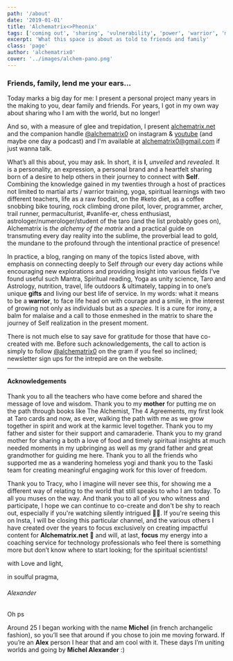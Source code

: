 ```yaml
---
path: '/about'
date: '2019-01-01'
title: 'Alchematrix<>Pheonix'
tags: ['coming out', 'sharing', 'vulnerability', 'power', 'warrior', 'masculine', 'energy']
excerpt: 'What this space is about as told to friends and family'
class: 'page'
author: 'alchematrix0'
cover: '../images/alchem-pano.png'
---
```

### Friends, family, lend me your ears...

Today marks a big day for me: I present a personal project many years in the making to you, dear family and friends. For years, I got in my own way about sharing who I am with the world, but no longer!

And so, with a measure of glee and trepidation, I present [alchematrix.net](https://alchematrix.net) and the companion handle [@alchematrix0](https://instagram.com/alchematrix0) on instagram & [youtube](https://www.youtube.com/channel/UCOFoa06hfQRbIEnDoCPTnwg) (and maybe one day a podcast) and I'm available at alchematrix0@gmail.com if just wanna talk.

What’s all this about, you may ask. In short, it is **I**, _unveiled_ and _revealed_. It is a personality, an expression, a personal brand and a heartfelt sharing born of a desire to help others in their journey to connect with **Self**. Combining the knowledge gained in my twenties through a host of practices not limited to martial arts / warrior training, yoga, spiritual learnings with two different teachers, life as a raw foodist, on the #keto diet, as a coffee snobbing bike touring, rock climbing drone pilot, lover, programmer, archer, trail runner, permaculturist, #vanlife-er, chess enthusiast, astrologer/numerologer/student of the taro (and the list probably goes on), Alchematrix is *the alchemy of the matrix* and a practical guide on transmuting every day reality into the sublime, the proverbial lead to gold, the mundane to the profound through the intentional practice of presence!

In practice, a blog, ranging on many of the topics listed above, with emphasis on connecting deeply to Self _through_ our every day actions while encouraging new explorations and providing insight into various fields I’ve found useful such Mantra, Spiritual reading, Yoga as unity science, Taro and Astrology, nutrition, travel, life outdoors & ultimately, tapping in to one’s unique **gifts** and living our best life of service. In my words: what it means to be a **warrior**, to face life head on with courage and a smile, in the interest of growing not only as individuals but as a _species_. It is a cure for irony, a balm for malaise and a call to those enmeshed in the matrix to share the journey of Self realization in the present moment.

There is not much else to say save for gratitude for those that have co-created with me. Before such acknowledgements, the call to action is simply to follow [@alchematrix0](https://instagram.com/alchematrix0) on the gram if you feel so inclined; newsletter sign ups for the intrepid are on the website.

---
#### Acknowledgements

Thank you to all the teachers who have come before and shared the message of love and wisdom. Thank you to my **mother** for putting me on the path through books like The Alchemist, The 4 Agreements, my first look at Taro cards and now, as ever, walking the path with me as we grow together in spirit and work at the karmic level together. Thank you to my father and sister for their support and camaraderie. Thank you to my grand mother for sharing a both a love of food and timely spiritual insights at much needed moments in my upbringing as well as my grand father and great grandmother for guiding me here. Thank you to all the friends who supported me as a wandering homeless yogi and thank you to the Taski team for creating meaningful engaging work for this lover of freedom.

Thank you to Tracy, who I imagine will never see this, for showing me a different way of relating to the world that still speaks to who I am today. To all you muses on the way. And thank you to all of you who witness and participate, I hope we can continue to co-create and don't be shy to reach out, especially if you're watching silently intrigued 🙋‍♂️. If you're seeing this on Insta, I will be closing this particular channel, and the various others I have created over the years to focus exclusively on creating impactful content for **Alchematrix.net** 💪  and will, at last, **focus** my energy into a coaching service for technology professionals who feel there is something more but don’t know where to start looking; for the spiritual scientists!

with Love and light,

in soulful pragma,

###### Alexander

Oh ps

Around 25 I began working with the name **Michel** (in french archangelic fashion), so you’ll see that around if you chose to join me moving forward. If you’re an **Alex** person I hear that and am cool with it. These days I’m uniting worlds and going by **Michel Alexander** :)
